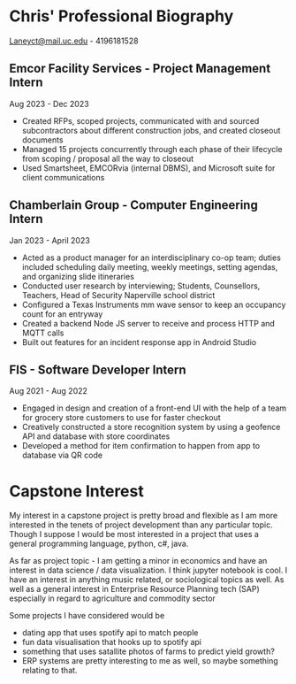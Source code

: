 # Chris' Professional Biography

 Laneyct@mail.uc.edu - 4196181528


## Emcor Facility Services - Project Management Intern
Aug 2023 - Dec 2023

- Created RFPs, scoped projects, communicated with and sourced subcontractors about different construction jobs, and created closeout documents
- Managed 15 projects concurrently through each phase of their lifecycle from scoping / proposal all the way to closeout
- Used Smartsheet, EMCORvia (internal DBMS), and Microsoft suite for client communications

## Chamberlain Group - Computer Engineering Intern
Jan 2023 - April 2023

- Acted as a product manager for an interdisciplinary co-op team; duties included scheduling daily meeting, weekly meetings, setting agendas, and organizing slide itineraries
- Conducted user research by interviewing; Students, Counsellors, Teachers, Head of Security Naperville school district
- Configured a Texas Instruments mm wave sensor to keep an occupancy count for an entryway
- Created a backend Node JS server to receive and process HTTP and MQTT calls 
- Built out features for an incident response app in Android Studio

## FIS - Software Developer Intern
Aug 2021 - Aug 2022

- Engaged in design and creation of a front-end UI with the help of a team for grocery store customers to use for faster checkout
- Creatively constructed a store recognition system by using a geofence API and database with store coordinates
- Developed a method for item confirmation to happen from app to database via QR code



# Capstone Interest

My interest in a capstone project is pretty broad and flexible as I am more interested in the tenets of project development than any particular topic. Though I suppose I would be most interested in a project that uses a general programming language, python, c#, java.

As far as project topic - I am getting a minor in economics and have an interest in data science / data visualization. I think jupyter notebook is cool. I have an interest in anything music related, or sociological topics as well. As well as a general interest in Enterprise Resource Planning tech (SAP) especially in regard to agriculture and commodity sector 

Some projects I have considered would be 
- dating app that uses spotify api to match people
- fun data visualisation that hooks up to spotify api
- something that uses satallite photos of farms to predict yield growth?
- ERP systems are pretty interesting to me as well, so maybe something relating to that.

